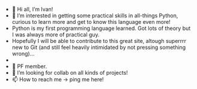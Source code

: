 - 👋 Hi all, I’m Ivan!
- 👀 I’m interested in getting some practical skills in all-things Python, curious to learn more and get to know this language even more!
- Python is my first programming language learned. Got lots of theory but I was always more of practical guy.
- Hopefully I will be able to contribute to this great site, altough superrrr new to Git (and still feel heavily intimidated by not pressing something wrong)...
- 
- 🌱 PF member.
- 💞️ I’m looking for collab on all kinds of projects!
- 📫 How to reach me -> ping me here!

<!---
mimeosd/mimeosd is a ✨ special ✨ repository because its `README.md` (this file) appears on your GitHub profile.
You can click the Preview link to take a look at your changes.
--->
